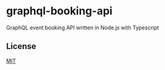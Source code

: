# graphql-booking-api
GraphQL event booking API written in Node.js with Typescript

## License

[MIT](https://choosealicense.com/licenses/mit/)
